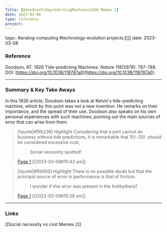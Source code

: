 ```yaml
---
Title: [@doodsonTidepredictingMachines1926 Memex 2]
date: 2023-03-08
type: reference
project:
---
```


tags:: #analog-computing #technology-evolution
projects:[[]]
date: 2023-03-08

### Reference 

Doodson, AT. 1926 Tide-predicting Machines. _Nature_ 118(2978): 787–788. DOI: [https://doi.org/10.1038/118787a0](https://doi.org/10.1038/118787a0).


---

### Summary & Key Take Aways

In this 1926 article, Doodson takes a look at Kelvin's tide-predicting machine, which by this point was not a new invention. He remarks on their importance, and the spread of their use. Doodson also speaks on his own personal experiences with such machines, pointing out the main sources of error that can arise from them.


> [!quote|#5fb236] Highlight
> Considering that a port cannot do business without tide predictions, it is remarkable that 10/.-20!. should be considered excessive cost,
>
>> Social necessity spotted!
>
> [Page 1](zotero://open-pdf/library/items/ZNS39N7H?page=1) [[2023-03-08#10:43 am]]


> [!quote|#ffd400] Highlight
> There is no possible doubt but that the principal source of error in performance is that of friction.
>
>> I wonder if this error was present in the Antikythera?
>
> [Page 1](zotero://open-pdf/library/items/ZNS39N7H?page=1) [[2023-03-08#10:28 am]]

--- 

### Links
[[Social necessity vs cost Memex 2]]